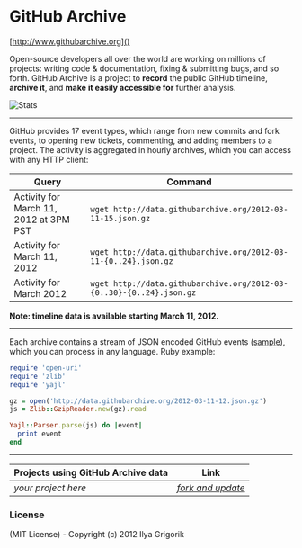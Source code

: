 # GitHub Archive

[http://www.githubarchive.org]()

Open-source developers all over the world are working on millions of projects: writing code & documentation, fixing & submitting bugs, and so forth. GitHub Archive is a project to **record** the public GitHub timeline, **archive it**, and **make it easily accessible for** further analysis.

![Stats](http://www.stathat.com/graphs/02/d4/311b14f71eacc7d422c8a113390c_overlay.png)

----

GitHub provides 17 event types, which range from new commits and fork events, to opening new tickets, commenting, and adding members to a project. The activity is aggregated in hourly archives, which you can access with any HTTP client:

<table>
<thead>
  <tr>
    <th>Query</th>
    <th>Command</th>
  </tr>
</thead>
<tbody>
  <tr>
    <td>Activity for March 11, 2012 at 3PM PST</td>
    <td><code>wget http://data.githubarchive.org/2012-03-11-15.json.gz</code></td>
  </tr>
  <tr>
    <td>Activity for March 11, 2012</td>
    <td><code>wget http://data.githubarchive.org/2012-03-11-{0..24}.json.gz</code></td>
  </tr>
  <tr>
    <td>Activity for March 2012</td>
    <td><code>wget http://data.githubarchive.org/2012-03-{0..30}-{0..24}.json.gz</code></td>
  </tr>
</tbody>
</table>

__Note: timeline data is available starting March 11, 2012.__

----

Each archive contains a stream of JSON encoded GitHub events ([sample](https://gist.github.com/2017462)), which you can process in any language. Ruby example:

```ruby
require 'open-uri'
require 'zlib'
require 'yajl'

gz = open('http://data.githubarchive.org/2012-03-11-12.json.gz')
js = Zlib::GzipReader.new(gz).read

Yajl::Parser.parse(js) do |event|
  print event
end
```

----

<table class="table table-striped">
<thead>
  <tr>
    <th>Projects using GitHub Archive data</th>
    <th>Link</th>
  </tr>
</thead>
<tbody>
  <tr>
    <td><i>your project here</i></td>
    <td><i><a href="https://github.com/igrigorik/githubarchive.org">fork and update</a></i></td>
  </tr>
</tbody>
</table>

### License

(MIT License) - Copyright (c) 2012 Ilya Grigorik
